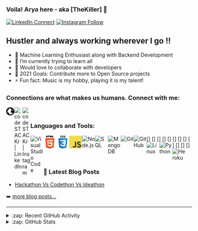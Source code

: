 ### Voila! Arya here - aka [TheKiller] 👋 

[![LinkedIn Connect](https://img.shields.io/badge/LinkedIn-Follow-blue)](https://www.linkedin.com/in/arya-wadhwani-9a5171212/)
[![Instagram Follow](https://img.shields.io/badge/Instagram-Follow-%23E4405F)](https://www.instagram.com/arya_thekiller_wadhwani/)

## Hustler and always working wherever I go !!

- 🔭 Machine Learning Enthusiast along with Backend Development
- 🌱 I’m currently trying to learn all
- 👯 Would love to collaborate with developers
- 🥅 2021 Goals: Contribute more to Open Source projects
- ⚡ Fun fact: Music is my hobby, playing it is my talent!

### Connections are what makes us humans. Connect with me:

[<img align="left" alt="codeSTACKr.com" width="22px" src="https://raw.githubusercontent.com/iconic/open-iconic/master/svg/globe.svg" />][website]
[<img align="left" alt="codeSTACKr | LinkedIn" width="22px" src="https://cdn.jsdelivr.net/npm/simple-icons@v3/icons/linkedin.svg" />][linkedin]
[<img align="left" alt="codeSTACKr | Instagram" width="22px" src="https://cdn.jsdelivr.net/npm/simple-icons@v3/icons/instagram.svg" />][instagram]

<br />

### Languages and Tools:

[<img align="left" alt="Visual Studio Code" width="35px" src="https://img.icons8.com/fluency/48/000000/visual-studio-code-2019.png" />]
[<img align="left" alt="HTML5" width="35px" src="https://raw.githubusercontent.com/github/explore/80688e429a7d4ef2fca1e82350fe8e3517d3494d/topics/html/html.png" />]
[<img align="left" alt="CSS3" width="35px" src="https://raw.githubusercontent.com/github/explore/80688e429a7d4ef2fca1e82350fe8e3517d3494d/topics/css/css.png" />]
[<img align="left" alt="JavaScript" width="35px" src="https://raw.githubusercontent.com/github/explore/80688e429a7d4ef2fca1e82350fe8e3517d3494d/topics/javascript/javascript.png" />]
[<img align="left" alt="Node.js" width="35px" src="https://img.icons8.com/color/48/000000/nodejs.png"/>]
[<img align="left" alt="SQL" width="35px" src="https://img.icons8.com/color/48/000000/sql.png"/>]
[<img align="left" alt="MongoDB" width="35px" src="https://img.icons8.com/color/48/000000/mongodb.png"/>]
[<img align="left" alt="Git" width="35px" src="https://img.icons8.com/color/100/000000/git.png"/>]
[<img align="left" alt="GitHub" width="35px" src="https://img.icons8.com/color-glass/100/000000/github.png"/>]
[<img align="left" alt="Linux" width="35px" src="https://img.icons8.com/color/48/000000/linux--v1.png"/>]
[<img align="left" alt="Python" width="35px" src="https://img.icons8.com/color/48/000000/python--v2.png"/>]
[<img align="left" alt="Heroku" width="35px" src="https://img.icons8.com/color/100/000000/heroku.png"/>]

<br />


### 📕 Latest Blog Posts

<!-- BLOG-POST-LIST:START -->
- [Hackathon Vs Codethon Vs Ideathon](https://medium.com/student-technical-community-vit-vellore/hackathon-vs-codeathon-vs-ideathon-a15f7e1df131)


➡️ [more blog posts...](https://arya-wadhwani.medium.com/)

---

<details>
  <summary>:zap: Recent GitHub Activity</summary>
  
<!--START_SECTION:activity-->
1. 🗣 Commented on [#2](https://github.com/codeSTACKr/portfolio-sass/issues/2) in [codeSTACKr/portfolio-sass](https://github.com/codeSTACKr/portfolio-sass)
2. ❗️ Closed issue [#2](https://github.com/codeSTACKr/portfolio-sass/issues/2) in [codeSTACKr/portfolio-sass](https://github.com/codeSTACKr/portfolio-sass)
3. ❌ Closed PR [#11](https://github.com/codeSTACKr/free-developer-resources/pull/11) in [codeSTACKr/free-developer-resources](https://github.com/codeSTACKr/free-developer-resources)
4. 🗣 Commented on [#11](https://github.com/codeSTACKr/free-developer-resources/issues/11) in [codeSTACKr/free-developer-resources](https://github.com/codeSTACKr/free-developer-resources)
5. 🎉 Merged PR [#10](https://github.com/codeSTACKr/free-developer-resources/pull/10) in [codeSTACKr/free-developer-resources](https://github.com/codeSTACKr/free-developer-resources)
<!--END_SECTION:activity-->

</details>

<details>
  <summary>:zap: GitHub Stats</summary>

  <img align="left" alt="codeSTACKr's GitHub Stats" src="https://github-readme-stats.codestackr.vercel.app/api?username=codeSTACKr&show_icons=true&hide_border=true" />

</details>

[website]: https://github.com/Arya-Wadhwani07?tab=repositories
[instagram]: https://www.instagram.com/arya_thekiller_wadhwani/
[linkedin]: https://www.linkedin.com/in/arya-wadhwani-9a5171212/
